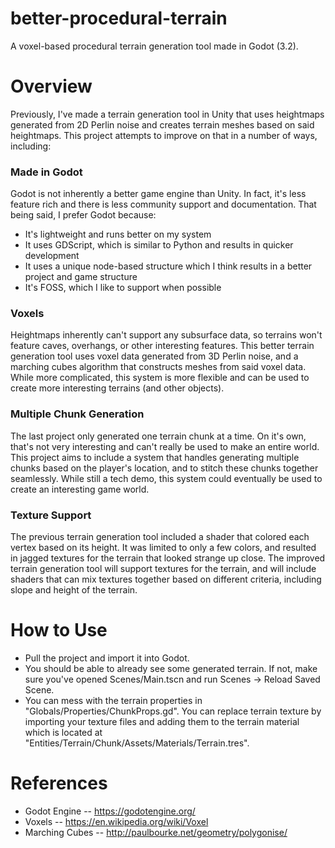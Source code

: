 # better-procedural-terrain
A voxel-based procedural terrain generation tool made in Godot (3.2).

# Overview
Previously, I've made a terrain generation tool in Unity that uses heightmaps generated from 2D Perlin noise and creates terrain meshes based on said heightmaps. This project attempts to improve on that in a number of ways, including:
### Made in Godot
Godot is not inherently a better game engine than Unity. In fact, it's less feature rich and there is less community support and documentation. That being said, I prefer Godot because:
- It's lightweight and runs better on my system
- It uses GDScript, which is similar to Python and results in quicker development
- It uses a unique node-based structure which I think results in a better project and game structure
- It's FOSS, which I like to support when possible
### Voxels
Heightmaps inherently can't support any subsurface data, so terrains won't feature caves, overhangs, or other interesting features. This better terrain generation tool uses voxel data generated from 3D Perlin noise, and a marching cubes algorithm that constructs meshes from said voxel data. While more complicated, this system is more flexible and can be used to create more interesting terrains (and other objects).
### Multiple Chunk Generation
The last project only generated one terrain chunk at a time. On it's own, that's not very interesting and can't really be used to make an entire world. This project aims to include a system that handles generating multiple chunks based on the player's location, and to stitch these chunks together seamlessly. While still a tech demo, this system could eventually be used to create an interesting game world.
### Texture Support
The previous terrain generation tool included a shader that colored each vertex based on its height. It was limited to only a few colors, and resulted in jagged textures for the terrain that looked strange up close. The improved terrain generation tool will support textures for the terrain, and will include shaders that can mix textures together based on different criteria, including slope and height of the terrain.

# How to Use
- Pull the project and import it into Godot. 
- You should be able to already see some generated terrain. If not, make sure you've opened Scenes/Main.tscn and run Scenes -> Reload Saved Scene.
- You can mess with the terrain properties in "Globals/Properties/ChunkProps.gd". You can replace terrain texture by importing your texture files and adding them to the terrain material which is located at "Entities/Terrain/Chunk/Assets/Materials/Terrain.tres".

# References
- Godot Engine -- https://godotengine.org/
- Voxels -- https://en.wikipedia.org/wiki/Voxel
- Marching Cubes -- http://paulbourke.net/geometry/polygonise/
